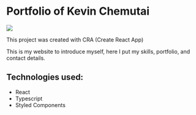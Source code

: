 # Portfolio of Kevin Chemutai

<img src ="./src/assets/home" />
 
This project was created with CRA (Create React App)

This is my website to introduce myself, here I put my skills, portfolio, and contact details.

## Technologies used:

- React
- Typescript
- Styled Components
